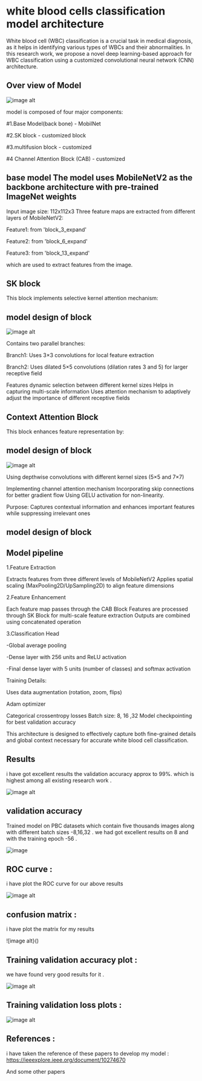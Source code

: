 # white blood cells classification model architecture 

White blood cell (WBC) classification is a crucial task in medical diagnosis, as it helps in identifying various types of WBCs and their abnormalities. In this research work, we propose a novel deep learning-based approach for WBC classification using a customized convolutional neural network (CNN) architecture.




## Over view of Model 

![image alt](https://github.com/jsdfsfw3456/White-blood-cells-classifier/blob/bbea0073ec1645ac9a02eb5c30f0b9faba0bba62/main%20model%20architecture.png)


model is composed of four major components:

#1.Base Model(back bone) - MobilNet

#2.SK block - customized block 

#3.multifusion block - customized 

#4 Channel Attention Block (CAB) - customized 


    



## base model The model uses MobileNetV2 as the backbone architecture with pre-trained ImageNet weights
Input image size: 112x112x3
Three feature maps are extracted from different layers of MobileNetV2:

Feature1: from 'block_3_expand'

Feature2: from 'block_6_expand'

Feature3: from 'block_13_expand'

which are used to extract  features from the image. 



## SK block
This block implements selective kernel attention mechanism:

## model design of block 

![image alt](https://github.com/jsdfsfw3456/White-blood-cells-classifier/blob/f189d97e7fb90d2df86f618dd28964b19367ac6c/Sk%20block%20architecture.png)

Contains two parallel branches:

Branch1: Uses 3×3 convolutions for local feature extraction

Branch2: Uses dilated 5×5 convolutions (dilation rates 3 and 5) for larger receptive field

Features dynamic selection between different kernel sizes
Helps in capturing multi-scale information
Uses attention mechanism to adaptively adjust the importance of different receptive fields

 


## Context Attention Block 
This block enhances feature representation by:


## model design of block 

![image alt](https://github.com/jsdfsfw3456/White-blood-cells-classifier/blob/e017b2556b7a9a5b81342d31b5aaa4c248a30cb3/CAB%20block%20architecture.png)

Using depthwise convolutions with different kernel sizes (5×5 and 7×7)

Implementing channel attention mechanism
Incorporating skip connections for better gradient flow
Using GELU activation for non-linearity.

Purpose: Captures contextual information and enhances important features while suppressing irrelevant ones

## model design of block 


## Model pipeline 
1.Feature Extraction


Extracts features from three different levels of MobileNetV2
Applies spatial scaling (MaxPooling2D/UpSampling2D) to align feature dimensions


2.Feature Enhancement

Each feature map passes through the CAB Block
Features are processed through SK Block for multi-scale feature extraction
Outputs are combined  using concatenated operation


3.Classification Head

-Global average pooling

-Dense layer with 256 units and ReLU activation

-Final dense layer with 5 units (number of classes) and softmax  activation

Training Details:

Uses data augmentation (rotation, zoom, flips)

Adam optimizer

Categorical crossentropy losses
Batch size: 8, 16 ,32 
Model checkpointing for best validation accuracy



This architecture is designed to effectively capture both fine-grained details and global context necessary for accurate white blood cell classification.

## Results 

i have got excellent results  the validation accuracy approx to 99%. which is  highest among all existing research work . 

![image alt](https://github.com/jsdfsfw3456/White-blood-cells-classifier/blob/ce186216295b7d9a7ba5f5dd9c36f2e5ceea26de/pbc%20datasets%20with%20the%203%20block%20attach%20with%20dkcab%20block%20.png)


## validation accuracy 

 Trained model on PBC datasets which contain five thousands     images along with different batch sizes -8,16,32 . 
 we had got excellent results on 8 and with the training epoch -56 .

![image]()

 ## ROC curve :

 i have plot  the ROC curve for our above results 

 ![image alt]()




 ## confusion matrix :
 i have plot the matrix for  my results 


![image alt}()

 ## Training validation  accuracy plot :
  we have found very good results for it . 

![image alt]()

## Training validation loss plots : 

![image alt]()


## References :
i have  taken the reference  of these papers 
to develop my model :
https://ieeexplore.ieee.org/document/10274670
 
And some other papers 



